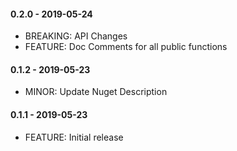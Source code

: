 #### 0.2.0 - 2019-05-24
* BREAKING: API Changes
* FEATURE: Doc Comments for all public functions

#### 0.1.2 - 2019-05-23
* MINOR: Update Nuget Description

#### 0.1.1 - 2019-05-23
* FEATURE: Initial release

